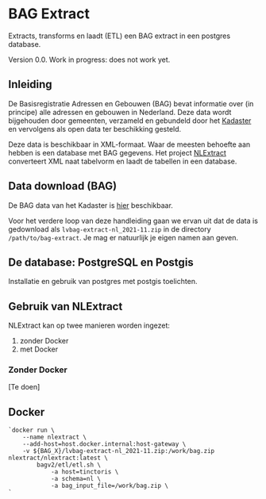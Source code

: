 # BAG Extract
Extracts, transforms en laadt (ETL) een BAG extract in een postgres database.

Version 0.0. Work in progress: does not work yet.

## Inleiding
De Basisregistratie Adressen en Gebouwen (BAG) bevat informatie over (in principe) alle adressen en gebouwen in Nederland. Deze data wordt bijgehouden door gemeenten, verzameld en gebundeld door het [Kadaster](https://www.kadaster.nl/zakelijk/registraties/basisregistraties/bag/over-bag) en vervolgens als open data ter beschikking gesteld. 

Deze data is beschikbaar in XML-formaat. Waar de meesten behoefte aan hebben is een database met BAG gegevens. Het project [NLExtract](https://github.com/nlextract/NLExtract) converteert XML naat tabelvorm en laadt de tabellen in een database.

## Data download (BAG)
De BAG data van het Kadaster is [hier](https://www.kadaster.nl/zakelijk/producten/adressen-en-gebouwen/bag-2.0-extract) beschikbaar. 

Voor het verdere loop van deze handleiding gaan we ervan uit dat de data is gedownload als `lvbag-extract-nl_2021-11.zip` in de directory `/path/to/bag-extract`. Je mag er natuurlijk je eigen namen aan geven.

## De database: PostgreSQL en Postgis
Installatie en gebruik van postgres met postgis toelichten.

## Gebruik van NLExtract
NLExtract kan op twee manieren worden ingezet:
1. zonder Docker
2. met Docker

### Zonder Docker
[Te doen]

## Docker 


    `docker run \
        --name nlextract \
        --add-host=host.docker.internal:host-gateway \
        -v ${BAG_X}/lvbag-extract-nl_2021-11.zip:/work/bag.zip nlextract/nlextract:latest \
            bagv2/etl/etl.sh \
                -a host=tinctoris \
                -a schema=nl \
                -a bag_input_file=/work/bag.zip \
    `
